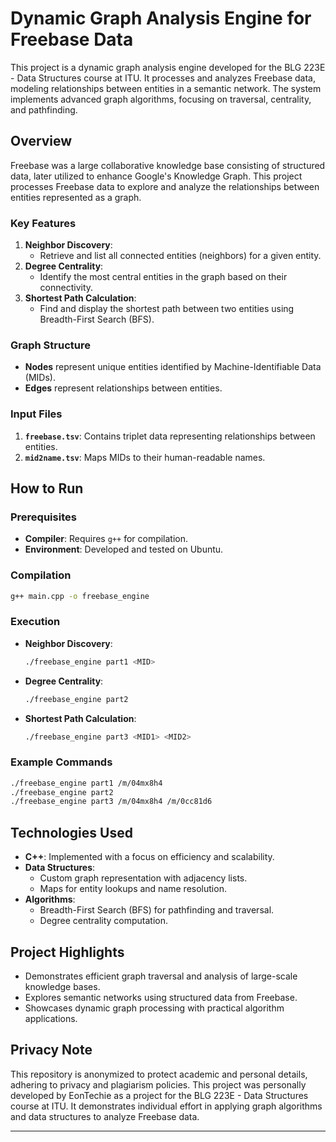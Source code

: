 
# Dynamic Graph Analysis Engine for Freebase Data

This project is a dynamic graph analysis engine developed for the BLG 223E - Data Structures course at ITU. It processes and analyzes Freebase data, modeling relationships between entities in a semantic network. The system implements advanced graph algorithms, focusing on traversal, centrality, and pathfinding.

## Overview

Freebase was a large collaborative knowledge base consisting of structured data, later utilized to enhance Google's Knowledge Graph. This project processes Freebase data to explore and analyze the relationships between entities represented as a graph.

### Key Features
1. **Neighbor Discovery**:
   - Retrieve and list all connected entities (neighbors) for a given entity.
2. **Degree Centrality**:
   - Identify the most central entities in the graph based on their connectivity.
3. **Shortest Path Calculation**:
   - Find and display the shortest path between two entities using Breadth-First Search (BFS).

### Graph Structure
- **Nodes** represent unique entities identified by Machine-Identifiable Data (MIDs).
- **Edges** represent relationships between entities.

### Input Files
1. **`freebase.tsv`**: Contains triplet data representing relationships between entities.
2. **`mid2name.tsv`**: Maps MIDs to their human-readable names.

## How to Run

### Prerequisites
- **Compiler**: Requires `g++` for compilation.
- **Environment**: Developed and tested on Ubuntu.

### Compilation
```bash
g++ main.cpp -o freebase_engine
```

### Execution
- **Neighbor Discovery**:
  ```bash
  ./freebase_engine part1 <MID>
  ```
- **Degree Centrality**:
  ```bash
  ./freebase_engine part2
  ```
- **Shortest Path Calculation**:
  ```bash
  ./freebase_engine part3 <MID1> <MID2>
  ```

### Example Commands
```bash
./freebase_engine part1 /m/04mx8h4
./freebase_engine part2
./freebase_engine part3 /m/04mx8h4 /m/0cc81d6
```

## Technologies Used
- **C++**: Implemented with a focus on efficiency and scalability.
- **Data Structures**:
  - Custom graph representation with adjacency lists.
  - Maps for entity lookups and name resolution.
- **Algorithms**:
  - Breadth-First Search (BFS) for pathfinding and traversal.
  - Degree centrality computation.

## Project Highlights
- Demonstrates efficient graph traversal and analysis of large-scale knowledge bases.
- Explores semantic networks using structured data from Freebase.
- Showcases dynamic graph processing with practical algorithm applications.

## Privacy Note

This repository is anonymized to protect academic and personal details, adhering to privacy and plagiarism policies.
This project was personally developed by EonTechie as a project for the BLG 223E - Data Structures course at ITU. It demonstrates individual effort in applying graph algorithms and data structures to analyze Freebase data.

---
